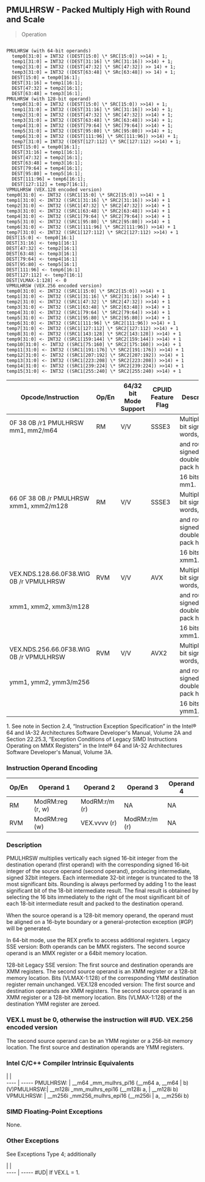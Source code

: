 ## PMULHRSW  -  Packed Multiply High with Round and Scale

> Operation
``` slim

PMULHRSW (with 64-bit operands)
  temp0[31:0] = INT32 ((DEST[15:0] \* SRC[15:0]) >>14) + 1;
  temp1[31:0] = INT32 ((DEST[31:16] \* SRC[31:16]) >>14) + 1;
  temp2[31:0] = INT32 ((DEST[47:32] \* SRC[47:32]) >> 14) + 1;
  temp3[31:0] = INT32 ((DEST[63:48] \* SRc[63:48]) >> 14) + 1;
  DEST[15:0] = temp0[16:1];
  DEST[31:16] = temp1[16:1];
  DEST[47:32] = temp2[16:1];
  DEST[63:48] = temp3[16:1];
PMULHRSW (with 128-bit operand)
  temp0[31:0] = INT32 ((DEST[15:0] \* SRC[15:0]) >>14) + 1;
  temp1[31:0] = INT32 ((DEST[31:16] \* SRC[31:16]) >>14) + 1;
  temp2[31:0] = INT32 ((DEST[47:32] \* SRC[47:32]) >>14) + 1;
  temp3[31:0] = INT32 ((DEST[63:48] \* SRC[63:48]) >>14) + 1;
  temp4[31:0] = INT32 ((DEST[79:64] \* SRC[79:64]) >>14) + 1;
  temp5[31:0] = INT32 ((DEST[95:80] \* SRC[95:80]) >>14) + 1;
  temp6[31:0] = INT32 ((DEST[111:96] \* SRC[111:96]) >>14) + 1;
  temp7[31:0] = INT32 ((DEST[127:112] \* SRC[127:112) >>14) + 1;
  DEST[15:0] = temp0[16:1];
  DEST[31:16] = temp1[16:1];
  DEST[47:32] = temp2[16:1];
  DEST[63:48] = temp3[16:1];
  DEST[79:64] = temp4[16:1];
  DEST[95:80] = temp5[16:1];
  DEST[111:96] = temp6[16:1];
  DEST[127:112] = temp7[16:1];
VPMULHRSW (VEX.128 encoded version)
temp0[31:0] <- INT32 ((SRC1[15:0] \* SRC2[15:0]) >>14) + 1
temp1[31:0] <- INT32 ((SRC1[31:16] \* SRC2[31:16]) >>14) + 1
temp2[31:0] <- INT32 ((SRC1[47:32] \* SRC2[47:32]) >>14) + 1
temp3[31:0] <- INT32 ((SRC1[63:48] \* SRC2[63:48]) >>14) + 1
temp4[31:0] <- INT32 ((SRC1[79:64] \* SRC2[79:64]) >>14) + 1
temp5[31:0] <- INT32 ((SRC1[95:80] \* SRC2[95:80]) >>14) + 1
temp6[31:0] <- INT32 ((SRC1[111:96] \* SRC2[111:96]) >>14) + 1
temp7[31:0] <- INT32 ((SRC1[127:112] \* SRC2[127:112) >>14) + 1
DEST[15:0] <- temp0[16:1]
DEST[31:16] <- temp1[16:1]
DEST[47:32] <- temp2[16:1]
DEST[63:48] <- temp3[16:1]
DEST[79:64] <- temp4[16:1]
DEST[95:80] <- temp5[16:1]
DEST[111:96] <- temp6[16:1]
DEST[127:112] <- temp7[16:1]
DEST[VLMAX-1:128] <- 0
VPMULHRSW (VEX.256 encoded version)
temp0[31:0] <- INT32 ((SRC1[15:0] \* SRC2[15:0]) >>14) + 1
temp1[31:0] <- INT32 ((SRC1[31:16] \* SRC2[31:16]) >>14) + 1
temp2[31:0] <- INT32 ((SRC1[47:32] \* SRC2[47:32]) >>14) + 1
temp3[31:0] <- INT32 ((SRC1[63:48] \* SRC2[63:48]) >>14) + 1
temp4[31:0] <- INT32 ((SRC1[79:64] \* SRC2[79:64]) >>14) + 1
temp5[31:0] <- INT32 ((SRC1[95:80] \* SRC2[95:80]) >>14) + 1
temp6[31:0] <- INT32 ((SRC1[111:96] \* SRC2[111:96]) >>14) + 1
temp7[31:0] <- INT32 ((SRC1[127:112] \* SRC2[127:112) >>14) + 1
temp8[31:0] <- INT32 ((SRC1[143:128] \* SRC2[143:128]) >>14) + 1
temp9[31:0] <- INT32 ((SRC1[159:144] \* SRC2[159:144]) >>14) + 1
temp10[31:0] <- INT32 ((SRC1[75:160] \* SRC2[175:160]) >>14) + 1
temp11[31:0] <- INT32 ((SRC1[191:176] \* SRC2[191:176]) >>14) + 1
temp12[31:0] <- INT32 ((SRC1[207:192] \* SRC2[207:192]) >>14) + 1
temp13[31:0] <- INT32 ((SRC1[223:208] \* SRC2[223:208]) >>14) + 1
temp14[31:0] <- INT32 ((SRC1[239:224] \* SRC2[239:224]) >>14) + 1
temp15[31:0] <- INT32 ((SRC1[255:240] \* SRC2[255:240) >>14) + 1

```

 Opcode/Instruction                     | Op/En| 64/32 bit Mode Support| CPUID Feature Flag| Description                            
 ---  | --- | --- | --- | ---
 0F 38 0B /r1 PMULHRSW mm1, mm2/m64     | RM   | V/V                   | SSSE3             | Multiply 16-bit signed words, scale    
                                        |      |                       |                   | and round signed doublewords, pack high
                                        |      |                       |                   | 16 bits to mm1.                        
 66 0F 38 0B /r PMULHRSW xmm1, xmm2/m128| RM   | V/V                   | SSSE3             | Multiply 16-bit signed words, scale    
                                        |      |                       |                   | and round signed doublewords, pack high
                                        |      |                       |                   | 16 bits to xmm1.                       
 VEX.NDS.128.66.0F38.WIG 0B /r VPMULHRSW| RVM  | V/V                   | AVX               | Multiply 16-bit signed words, scale    
 xmm1, xmm2, xmm3/m128                  |      |                       |                   | and round signed doublewords, pack high
                                        |      |                       |                   | 16 bits to xmm1.                       
 VEX.NDS.256.66.0F38.WIG 0B /r VPMULHRSW| RVM  | V/V                   | AVX2              | Multiply 16-bit signed words, scale    
 ymm1, ymm2, ymm3/m256                  |      |                       |                   | and round signed doublewords, pack high
                                        |      |                       |                   | 16 bits to ymm1.                       
<aside class="notification">
1. See note in Section 2.4, “Instruction Exception Specification” in
the Intel® 64 and IA-32 Architectures Software Developer's Manual, Volume 2A
and Section 22.25.3, “Exception Conditions of Legacy SIMD Instructions Operating
on MMX Registers” in the Intel® 64 and IA-32 Architectures Software Developer's
Manual, Volume 3A.
</aside>


### Instruction Operand Encoding
 Op/En| Operand 1       | Operand 2    | Operand 3    | Operand 4
 ---  | --- | --- | --- | ---
 RM   | ModRM:reg (r, w)| ModRM:r/m (r)| NA           | NA       
 RVM  | ModRM:reg (w)   | VEX.vvvv (r) | ModRM:r/m (r)| NA       

### Description
PMULHRSW multiplies vertically each signed 16-bit integer from the destination
operand (first operand) with the corresponding signed 16-bit integer of the
source operand (second operand), producing intermediate, signed 32bit integers.
Each intermediate 32-bit integer is truncated to the 18 most significant bits.
Rounding is always performed by adding 1 to the least significant bit of the
18-bit intermediate result. The final result is obtained by selecting the 16
bits immediately to the right of the most significant bit of each 18-bit intermediate
result and packed to the destination operand.

When the source operand is a 128-bit memory operand, the operand must be aligned
on a 16-byte boundary or a general-protection exception (#GP) will be generated.

In 64-bit mode, use the REX prefix to access additional registers. Legacy SSE
version: Both operands can be MMX registers. The second source operand is an
MMX register or a 64bit memory location.

128-bit Legacy SSE version: The first source and destination operands are XMM
registers. The second source operand is an XMM register or a 128-bit memory
location. Bits (VLMAX-1:128) of the corresponding YMM destination register remain
unchanged. VEX.128 encoded version: The first source and destination operands
are XMM registers. The second source operand is an XMM register or a 128-bit
memory location. Bits (VLMAX-1:128) of the destination YMM register are zeroed.
### VEX.L must be 0, otherwise the instruction will #UD. VEX.256 encoded version
The second source operand can be an YMM register or a 256-bit memory location.
The first source and destination operands are YMM registers.



### Intel C/C++ Compiler Intrinsic Equivalents
   | |  
---- | -----
 PMULHRSW:   | __m64 _mm_mulhrs_pi16 (__m64 a, __m64
             | b)                                   
 (V)PMULHRSW:| __m128i _mm_mulhrs_epi16 (__m128i a, 
             | __m128i b)                           
 VPMULHRSW:  | __m256i _mm256_mulhrs_epi16 (__m256i 
             | a, __m256i b)                        

### SIMD Floating-Point Exceptions
None.


### Other Exceptions
See Exceptions Type 4; additionally

   | |  
---- | -----
 #UD| If VEX.L = 1.

